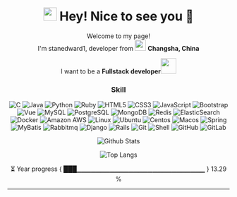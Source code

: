 <div align=center>

<h1><img src="https://emojis.slackmojis.com/emojis/images/1531849430/4246/blob-sunglasses.gif?1531849430" width="30"/> Hey! Nice to see you 👋</h1>


<p>Welcome to my page! </br> I'm stanedward1, developer from <img src="https://www.flaticon.com/svg/vstatic/svg/197/197375.svg?token=exp=1613714759~hmac=58f9694138bca4f92c76715910b50bc4" width="25"/> <b>Changsha, China</b></p>
<p>I want to be a <b>Fullstack developer<img src="https://www.flaticon.com/premium-icon/icons/svg/3242/3242257.svg"width="35"/></b></p>


### Skill

![C](https://img.shields.io/badge/-c语言-black?style=flat-square&logo=c)
![Java](https://img.shields.io/badge/-java-E34A86?style=flat-square&logo=java)
![Python](https://img.shields.io/badge/-Python-black?style=flat-square&logo=Python)
![Ruby](https://img.shields.io/badge/-ruby-8b0d07?style=flat-square&logo=ruby)
![HTML5](https://img.shields.io/badge/-HTML5-E34F26?style=flat-square&logo=html5&logoColor=white)
![CSS3](https://img.shields.io/badge/-CSS3-1572B6?style=flat-square&logo=css3)
![JavaScript](https://img.shields.io/badge/-JavaScript-black?style=flat-square&logo=javascript)
![Bootstrap](https://img.shields.io/badge/-Bootstrap-563D7C?style=flat-square&logo=bootstrap)
![Vue](https://img.shields.io/badge/-Vue-ebf2f2?style=flat-square&logo=V)
![MySQL](https://img.shields.io/badge/-MySQL-ebf2f2?style=flat-square&logo=mysql)
![PostgreSQL](https://img.shields.io/badge/-PostgreSQL-336791?style=flat-square&logo=postgresql)
![MongoDB](https://img.shields.io/badge/-MongoDB-black?style=flat-square&logo=mongodb)
![Redis](https://img.shields.io/badge/-Redis-ebf2f2?style=flat-square&logo=Redis)
![ElasticSearch](https://img.shields.io/badge/-ElasticSearch-005571?style=flat-square&logo=elasticsearch)
![Docker](https://img.shields.io/badge/-Docker-black?style=flat-square&logo=docker)
![Amazon AWS](https://img.shields.io/badge/Amazon%20AWS-232F3E?style=flat-square&logo=amazon-aws)
![Linux](https://img.shields.io/badge/Linux-232F3E?style=flat-square&logo=linux)
![Ubuntu](https://img.shields.io/badge/-Ubuntu-1572B6?style=flat-square&logo=Ubuntu)
![Centos](https://img.shields.io/badge/-Centos-1572B6?style=flat-square&logo=Centos)
![Macos](https://img.shields.io/badge/-Macos-1572B6?style=flat-square&logo=Macos)
![Spring](https://img.shields.io/badge/-spring-ebf2f2?style=flat-square&logo=spring)
![MyBatis](https://img.shields.io/badge/-MyBatis-232F3E?style=flat-square&logo=Java)
![Rabbitmq](https://img.shields.io/badge/-Rabbitmq-ebf2f2?style=flat-square&logo=Rabbitmq)
![Django](https://img.shields.io/badge/-django-f7b0cf?style=flat-square&logo=Django)
![Rails](https://img.shields.io/badge/-Rails-181717?style=flat-square&logo=ruby)
![Git](https://img.shields.io/badge/-Git-black?style=flat-square&logo=git)
![Shell](https://img.shields.io/badge/-shell-black?style=flat-square&logo=shell)
![GitHub](https://img.shields.io/badge/-GitHub-181717?style=flat-square&logo=github)
![GitLab](https://img.shields.io/badge/-GitLab-FCA121?style=flat-square&logo=gitlab)



![Github Stats](https://github-readme-stats.vercel.app/api?username=stanedward1&count_private=true&show_icons=true&include_all_commits=true)


![Top Langs](https://github-readme-stats.vercel.app/api/top-langs/?username=stanedward1&hide=TeX&layout=compact)

⏳ Year progress { ███▁▁▁▁▁▁▁▁▁▁▁▁▁▁▁▁▁▁▁▁▁▁▁▁▁▁▁ } 13.29 %

---

</div>

